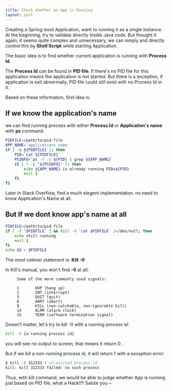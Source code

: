 ```yaml
---
title: Check whether an App is Running
layout: post
---
```


Creating a Spring-boot Application, want to running it as a single instance. At the beginning, try to validate directly inside Java code. But thought it again, it seems quite complex and unnecessary, we can simply and directly control this by **Shell Script** while starting Application.

The basic idea is to find whether current application is running with **Process Id**. 

The **Process Id** can be found in **PID file**. If there's no PID file for this applicaiton means the application is not started. But there is a exception, if application is exit abnormally, PID file could still exist with no Process Id in it.

Based on these information, first idea is:

## If we know the application's name

we can find running process with either **Process Id** or **Applicaiton's name** with **ps** command.

```bash
PIDFILE=/path/to/pid-file
APP_NAME='applications name'
if [ -e ${PIDFILE} ]; then
    PID=`cat ${PIDFILE}`
    PSINFO=`ps -f -p ${PID} | grep ${APP_NAME}`
    if [ ! -z "${PSINFO}" ]; then
        echo ${APP_NAME} is already running PID=${PID}
        exit 1
    fi
fi

```

Later in Stack Overflow, find a much elegent implementation. no need to know Application's Name at all.

## But If we dont know app's name at all

```bash
PIDFILE=/path/to/pid-file
if [ -f "$PIDFILE" ] && kill -0 `cat $PIDFILE` 2>/dev/null; then
    echo still running
    exit 1
fi  
echo $$ > $PIDFILE
```

The most celever statement is: **Kill -0**

In Kill's manual, you won't find **-0** at all:

```
     Some of the more commonly used signals:

     1       HUP (hang up)
     2       INT (interrupt)
     3       QUIT (quit)
     6       ABRT (abort)
     9       KILL (non-catchable, non-ignorable kill)
     14      ALRM (alarm clock)
     15      TERM (software termination signal)
```

Doesn't matter, let's try to kill -0 with a running process id:

```bash
kill -0 {a running process id}
```

you will see no output to screen, that means it return 0 .

But if we kill a non-running process id, it will return 1 with a exception error:

```bash
$ kill -0 312333 # un-exsited process id
kill: kill 312333 failed: no such process
```

Thus, with kill command, we would be able to judge whether App is running just based on PID file, what a Hack!!!! Salute you ~ 